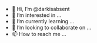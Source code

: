 - 👋 Hi, I’m @darkisabsent
- 👀 I’m interested in ...
- 🌱 I’m currently learning ...
- 💞️ I’m looking to collaborate on ...
- 📫 How to reach me ...

<!---
darkisabsent/darkisabsent is a ✨ special ✨ repository because its `README.md` (this file) appears on your GitHub profile.
You can click the Preview link to take a look at your changes.
--->
